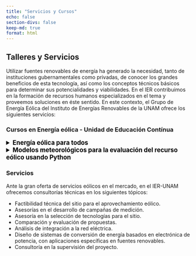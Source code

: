 ```yaml
---
title: "Servicios y Cursos"
echo: false
section-divs: false
keep-md: true
format: html
---
```








<style>
/* Cambiar el color del texto del <summary> a negro */
summary {
  color: black;
  font-size: 1.2em;  /* Ajusta el tamaño del texto si es necesario */
  font-weight: bold; /* Puedes hacerlo negrita si lo prefieres */
}
</style>

## Talleres y Servicios
Utilizar fuentes renovables de energía ha generado la necesidad, tanto de instituciones gubernamentales como privadas, de conocer los grandes beneficios de esta tecnología, así como los conceptos técnicos básicos para determinar sus potencialidades y viabilidades. En el IER contribuimos en la formación de recursos humanos especializados en el tema y proveemos soluciones en éste sentido. En este contexto, el Grupo de Energía Eólica del Instituto de Energías Renovables de la UNAM ofrece los siguientes servicios:

### Cursos en Energía eólica - Unidad de Educación Contínua

<details>
<summary>Energía eólica para todos</summary>

#### Nombre del curso:

Energía eólica

Responsables del curso:

- [Dr. Osvaldo Rodríguez Hernández](mailto:osroh@ier.unam.mx) 

#### Objetivo General

Al termino del curso, se habrán abordado los conceptos técnicos fundamentales para relacionados con la energía eólica.

#### Objetivos Particulares

- Conocer el contexto nacional y mundial de la energía eólica.
- Identificar la metodología y requerimientos básicos para el desarrollo de proyectos eólicos.
- Conocer los sub-sistemas de un así como  los principios mecánicos y aerodinámicos básicos de un aerogenerador.
- Conocer las principales estrategias de integración a la red eléctrica.

#### Temario
1. Antecedentes de la energía eólica
2. Conceptos básicos para la evaluación tecno-económica de un proyecto eólico.
3. Principios básicos de extracción de energía del viento. 
4. Principios técnicos básicos de los componentes mecánicos y aerodinámicos de los aerogeneradores.
5. Principios básicos para la integración a  la red de los sistemas eólicos.

A quién va dirigido: Dirigido a profesionistas,  ejecutivos y tomadores de decisión interesados en los aspectos técnicos fundamentales en energía eólica.

**Horas del curso:** de 20 a 40 horas.

**Numero de participantes:** Flexible y adecuado a las necesidades del solicitante.

**Material que incluye:** Material complementario de curso.

Mayores Informes en la Secretaría de Educación Continua al correo: [uec@ier.unam.mx](mailto:uec@ier.unam.mx)

Al término del curso se entregarán constancias de participación.

</details>


<details>
<summary> Modelos meteorológicos para la evaluación del recurso eólico usando Python</summary>

Aquí va el texto que estará oculto hasta que el usuario haga clic en el título desplegable.

Puedes incluir todo tipo de contenido, como texto, imágenes, tablas, etc.

</details>

### Servicios
Ante la gran oferta de servicios eólicos en el mercado, en el IER-UNAM ofrecemos consultorías técnicas en los siguientes tópicos:

- Factibilidad técnica del sitio para el aprovechamiento eólico.
- Asesorías en el desarrollo de campañas de medición.
- Asesoría en la selección de tecnologías para el sitio.
- Comparación y evaluación de propuestas.
- Análisis de integración a la red eléctrica.
- Diseño de sistemas de conversión de energía basados en electrónica de potencia, con aplicaciones específicas en fuentes renovables.
- Consultoría en la supervisión del proyecto.